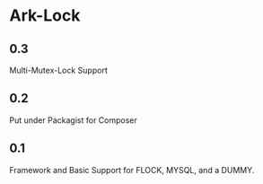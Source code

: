# Ark-Lock

## 0.3

Multi-Mutex-Lock Support

## 0.2

Put under Packagist for Composer

## 0.1

Framework and Basic Support for FLOCK, MYSQL, and a DUMMY. 